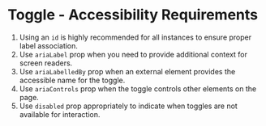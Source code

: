 # Toggle - Accessibility Requirements

1. Using an `id` is highly recommended for all instances to ensure proper label association.
2. Use `ariaLabel` prop when you need to provide additional context for screen readers.
3. Use `ariaLabelledBy` prop when an external element provides the accessible name for the toggle.
4. Use `ariaControls` prop when the toggle controls other elements on the page.
5. Use `disabled` prop appropriately to indicate when toggles are not available for interaction.
